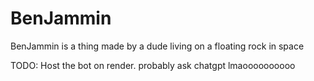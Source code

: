 # BenJammin
BenJammin is a thing made by a dude living on a floating rock in space

TODO: Host the bot on render. probably ask chatgpt lmaoooooooooo
